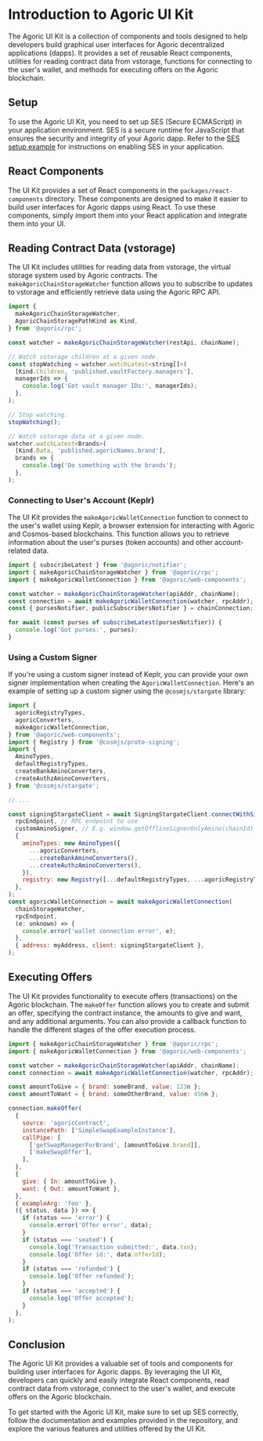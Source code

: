 # Introduction to Agoric UI Kit
The Agoric UI Kit is a collection of components and tools designed to help developers build graphical user interfaces for Agoric decentralized applications (dapps). It provides a set of reusable React components, utilities for reading contract data from vstorage, functions for connecting to the user's wallet, and methods for executing offers on the Agoric blockchain.

## Setup
To use the Agoric UI Kit, you need to set up SES (Secure ECMAScript) in your application environment. SES is a secure runtime for JavaScript that ensures the security and integrity of your Agoric dapp. Refer to the [SES setup example](https://github.com/Agoric/dapp-inter/blob/main/src/main.tsx#L1) for instructions on enabling SES in your application. 

## React Components
The UI Kit provides a set of React components in the `packages/react-components` directory. These components are designed to make it easier to build user interfaces for Agoric dapps using React. To use these components, simply import them into your React application and integrate them into your UI.

## Reading Contract Data (vstorage)
The UI Kit includes utilities for reading data from vstorage, the virtual storage system used by Agoric contracts. The `makeAgoricChainStorageWatcher` function allows you to subscribe to updates to vstorage and efficiently retrieve data using the Agoric RPC API.

```js
import {
  makeAgoricChainStorageWatcher,
  AgoricChainStoragePathKind as Kind,
} from '@agoric/rpc';

const watcher = makeAgoricChainStorageWatcher(restApi, chainName);

// Watch vstorage children at a given node.
const stopWatching = watcher.watchLatest<string[]>(
  [Kind.Children, 'published.vaultFactory.managers'],
  managerIds => {
    console.log('Got vault manager IDs:', managerIds);
  },
);

// Stop watching.
stopWatching();

// Watch vstorage data at a given node.
watcher.watchLatest<Brands>(
  [Kind.Data, 'published.agoricNames.brand'],
  brands => {
    console.log('Do something with the brands');
  },
);
```

### Connecting to User's Account (Keplr)
The UI Kit provides the `makeAgoricWalletConnection` function to connect to the user's wallet using Keplr, a browser extension for interacting with Agoric and Cosmos-based blockchains. This function allows you to retrieve information about the user's purses (token accounts) and other account-related data.

```js
import { subscribeLatest } from '@agoric/notifier';
import { makeAgoricChainStorageWatcher } from '@agoric/rpc';
import { makeAgoricWalletConnection } from '@agoric/web-components';

const watcher = makeAgoricChainStorageWatcher(apiAddr, chainName);
const connection = await makeAgoricWalletConnection(watcher, rpcAddr);
const { pursesNotifier, publicSubscribersNotifier } = chainConnection;

for await (const purses of subscribeLatest(pursesNotifier)) {
  console.log('Got purses:', purses);
}
```

### Using a Custom Signer
If you're using a custom signer instead of Keplr, you can provide your own signer implementation when creating the `AgoricWalletConnection`. Here's an example of setting up a custom signer using the `@cosmjs/stargate` library:

```js
import {
  agoricRegistryTypes,
  agoricConverters,
  makeAgoricWalletConnection,
} from '@agoric/web-components';
import { Registry } from '@cosmjs/proto-signing';
import {
  AminoTypes,
  defaultRegistryTypes,
  createBankAminoConverters,
  createAuthzAminoConverters,
} from '@cosmjs/stargate';

// ...

const signingStargateClient = await SigningStargateClient.connectWithSigner(
  rpcEndpoint, // RPC endpoint to use
  customAminoSigner, // E.g. window.getOfflineSignerOnlyAmino(chainId)
  {
    aminoTypes: new AminoTypes({
      ...agoricConverters,
      ...createBankAminoConverters(),
      ...createAuthzAminoConverters(),
    }),
    registry: new Registry([...defaultRegistryTypes, ...agoricRegistryTypes]),
  },
);
const agoricWalletConnection = await makeAgoricWalletConnection(
  chainStorageWatcher,
  rpcEndpoint,
  (e: unknown) => {
    console.error('wallet connection error', e);
  },
  { address: myAddress, client: signingStargateClient },
);
```

## Executing Offers
The UI Kit provides functionality to execute offers (transactions) on the Agoric blockchain. The `makeOffer` function allows you to create and submit an offer, specifying the contract instance, the amounts to give and want, and any additional arguments. You can also provide a callback function to handle the different stages of the offer execution process.

```js
import { makeAgoricChainStorageWatcher } from '@agoric/rpc';
import { makeAgoricWalletConnection } from '@agoric/web-components';

const watcher = makeAgoricChainStorageWatcher(apiAddr, chainName);
const connection = await makeAgoricWalletConnection(watcher, rpcAddr);

const amountToGive = { brand: someBrand, value: 123n };
const amountToWant = { brand: someOtherBrand, value: 456n };

connection.makeOffer(
  {
    source: 'agoricContract',
    instancePath: ['SimpleSwapExampleInstance'],
    callPipe: [
      ['getSwapManagerForBrand', [amountToGive.brand]],
      ['makeSwapOffer'],
    ],
  },
  {
    give: { In: amountToGive },
    want: { Out: amountToWant },
  },
  { exampleArg: 'foo' },
  ({ status, data }) => {
    if (status === 'error') {
      console.error('Offer error', data);
    }
    if (status === 'seated') {
      console.log('Transaction submitted:', data.txn);
      console.log('Offer id:', data.offerId);
    }
    if (status === 'refunded') {
      console.log('Offer refunded');
    }
    if (status === 'accepted') {
      console.log('Offer accepted');
    }
  },
);
```

## Conclusion
The Agoric UI Kit provides a valuable set of tools and components for building user interfaces for Agoric dapps. By leveraging the UI Kit, developers can quickly and easily integrate React components, read contract data from vstorage, connect to the user's wallet, and execute offers on the Agoric blockchain.

To get started with the Agoric UI Kit, make sure to set up SES correctly, follow the documentation and examples provided in the repository, and explore the various features and utilities offered by the UI Kit.
